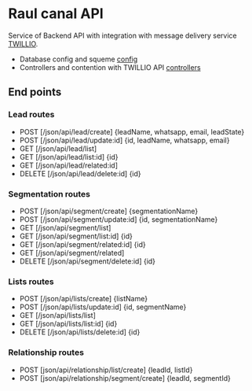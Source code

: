 # Raul canal API
Service of Backend API with integration with message delivery service [TWILLIO](https://www.twilio.com/pt-br/docs/).

- Database config and squeme [config](config)
- Controllers and contention with TWILLIO API [controllers](controllers)

## End points

### Lead routes

- POST [/json/api/lead/create] {leadName, whatsapp, email, leadState}
- POST [/json/api/lead/update:id] {id, leadName, whatsapp, email}
- GET [/json/api/lead/list]
- GET [/json/api/lead/list:id] {id}
- GET [/json/api/lead/related:id]
- DELETE [/json/api/lead/delete:id] {id}

### Segmentation routes

- POST [/json/api/segment/create] {segmentationName}
- POST [/json/api/segment/update:id] {id, segmentationName}
- GET [/json/api/segment/list]
- GET [/json/api/segment/list:id] {id}
- GET [/json/api/segment/related:id] {id}
- GET [/json/api/segment/related]
- DELETE [/json/api/segment/delete:id] {id}

### Lists routes

- POST [/json/api/lists/create] {listName}
- POST [/json/api/lists/update:id] {id, segmentName}
- GET [/json/api/lists/list]
- GET [/json/api/lists/list:id] {id}
- DELETE [/json/api/lists/delete:id] {id}

### Relationship routes 

- POST [json/api/relationship/list/create] {leadId, listId}
- POST [json/api/relationship/segment/create] {leadId, segmentId}

